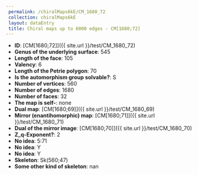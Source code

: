 ```yaml
--- 
 permalink: /chiralMaps6kE/CM_1680_72 
 collection: chiralMaps6kE
 layout: dataEntry
 title: Chiral maps up to 6000 edges - CM[1680;72]
---
```


- **ID**: [CM[1680;72]]({{ site.url }}/test/CM_1680_72)
- **Genus of the underlying surface**: 545
- **Length of the face**: 105
- **Valency**: 6
- **Length of the Petrie polygon**: 70
- **Is the automorphism group solvable?**: S
- **Number of vertices**: 560
- **Number of edges**: 1680
- **Number of faces**: 32
- **The map is self-**: none
- **Dual map**: [CM[1680;69]]({{ site.url }}/test/CM_1680_69)
- **Mirror (enantihomorphic) map**: [CM[1680;71]]({{ site.url }}/test/CM_1680_71)
- **Dual of the mirror image**: [CM[1680;70]]({{ site.url }}/test/CM_1680_70)
- **Z_q-Exponent?**: 2
- **No idea**:  5:71
- **No idea**: Y
- **No idea**: Y
- **Skeleton**: Sk(560;47)
- **Some other kind of skeleton**: nan
